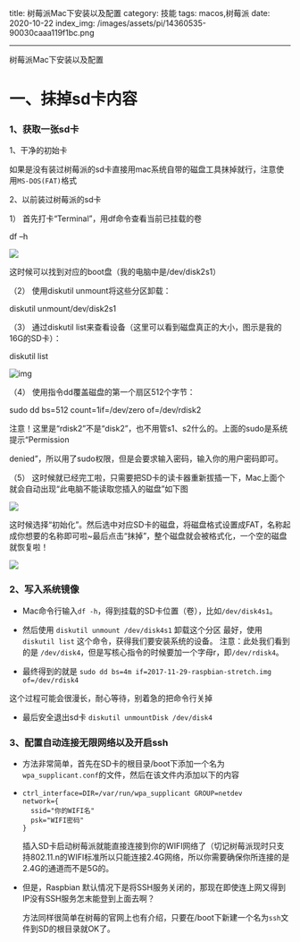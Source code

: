 title: 树莓派Mac下安装以及配置
category: 技能
tags: macos,树莓派
date: 2020-10-22
index_img: /images/assets/pi/14360535-90030caaa119f1bc.png

---

树莓派Mac下安装以及配置

<!--more-->

# 一、抹掉sd卡内容

### 1、获取一张sd卡

1、干净的初始卡

如果是没有装过树莓派的sd卡直接用mac系统自带的磁盘工具抹掉就行，注意使用`MS-DOS(FAT)`格式

2、以前装过树莓派的sd卡

1）  首先打卡“Terminal”，用df命令查看当前已挂载的卷

df –h

![](/images/assets/pi/14360535-90030caaa119f1bc.png) 

这时候可以找到对应的boot盘（我的电脑中是/dev/disk2s1）

（2） 使用diskutil unmount将这些分区卸载：

diskutil unmount/dev/disk2s1

（3）  通过diskutil list来查看设备（这里可以看到磁盘真正的大小，图示是我的16G的SD卡）：

diskutil list



![img](/images/assets/pi/14360535-7fffdd44d4c3b89f.png)





（4） 使用指令dd覆盖磁盘的第一个扇区512个字节：

sudo dd bs=512 count=1if=/dev/zero of=/dev/rdisk2

注意！这里是“rdisk2”不是“disk2”，也不用管s1、s2什么的。上面的sudo是系统提示“Permission

denied”，所以用了sudo权限，但是会要求输入密码，输入你的用户密码即可。

（5）  这时候就已经完工啦，只需要把SD卡的读卡器重新拔插一下，Mac上面个就会自动出现“此电脑不能读取您插入的磁盘”如下图

![](/images/assets/pi/14360535-6402680142acd53e.png)

这时候选择“初始化”。然后选中对应SD卡的磁盘，将磁盘格式设置成FAT，名称起成你想要的名称即可啦~最后点击“抹掉”，整个磁盘就会被格式化，一个空的磁盘就恢复啦！

![](/images/assets/pi/14360535-66a6956de6cec5e0.png)



### 2、写入系统镜像

* Mac命令行输入`df -h`，得到挂载的SD卡位置（卷），比如`/dev/disk4s1`。

* 然后使用 `diskutil unmount /dev/disk4s1` 卸载这个分区
   最好，使用 `diskutil list` 这个命令，获得我们要安装系统的设备。
   注意：此处我们看到的是 `/dev/disk4`，但是写核心指令的时候要加一个字母r，即`/dev/rdisk4`。

*  最终得到的就是
   `sudo dd bs=4m if=2017-11-29-raspbian-stretch.img of=/dev/rdisk4`

  这个过程可能会很漫长，耐心等待，别着急的把命令行关掉

* 最后安全退出sd卡
   `diskutil unmountDisk /dev/disk4`

###  3、配置自动连接无限网络以及开启ssh

* 方法非常简单，首先在SD卡的根目录/boot下添加一个名为 `wpa_supplicant.conf`的文件，然后在该文件内添加以下的内容

* ```shell
  ctrl_interface=DIR=/var/run/wpa_supplicant GROUP=netdev
  network={
    ssid="你的WIFI名"
    psk="WIFI密码"
  }
  ```

  插入SD卡启动树莓派就能直接连接到你的WIFI网络了（切记树莓派现时只支持802.11.n的WIFI标准所以只能连接2.4G网络，所以你需要确保你所连接的是2.4G的通道而不是5G的。

* 但是，Raspbian 默认情况下是将SSH服务关闭的，那现在即使连上网又得到IP没有SSH服务怎末能登到上面去啊？

  方法同样很简单在树莓的官网上也有介绍，只要在/boot下新建一个名为`ssh`文件到SD的根目录就OK了。